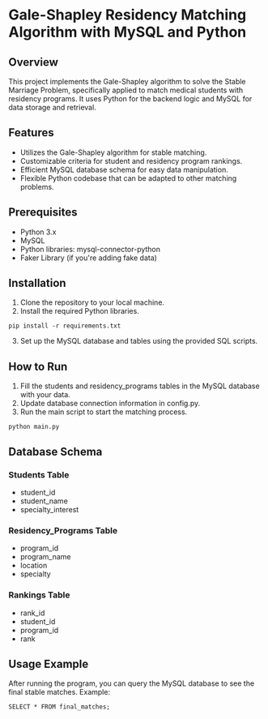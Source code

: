 # Gale-Shapley Residency Matching Algorithm with MySQL and Python

## Overview

This project implements the Gale-Shapley algorithm to solve the Stable Marriage Problem, specifically applied to match medical students with residency programs. It uses Python for the backend logic and MySQL for data storage and retrieval.

## Features

* Utilizes the Gale-Shapley algorithm for stable matching.
* Customizable criteria for student and residency program rankings.
* Efficient MySQL database schema for easy data manipulation.
* Flexible Python codebase that can be adapted to other matching problems.

## Prerequisites

* Python 3.x
* MySQL
* Python libraries: mysql-connector-python
* Faker Library (if you're adding fake data)

## Installation

1. Clone the repository to your local machine.
2. Install the required Python libraries.

`pip install -r requirements.txt`

3. Set up the MySQL database and tables using the provided SQL scripts.

## How to Run

1. Fill the students and residency_programs tables in the MySQL database with your data.
2. Update database connection information in config.py.
3. Run the main script to start the matching process.

`python main.py`

## Database Schema

### Students Table

* student_id
* student_name
* specialty_interest

### Residency_Programs Table

* program_id
* program_name
* location
* specialty

### Rankings Table

* rank_id
* student_id
* program_id
* rank

## Usage Example

After running the program, you can query the MySQL database to see the final stable matches. Example:

`SELECT * FROM final_matches;`
